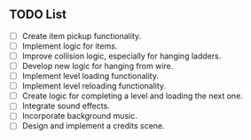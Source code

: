 ## TODO List

- [ ] Create item pickup functionality.
- [ ] Implement logic for items.
- [ ] Improve collision logic, especially for hanging ladders.
- [ ] Develop new logic for hanging from wire.
- [ ] Implement level loading functionality.
- [ ] Implement level reloading functionality.
- [ ] Create logic for completing a level and loading the next one.
- [ ] Integrate sound effects.
- [ ] Incorporate background music.
- [ ] Design and implement a credits scene.